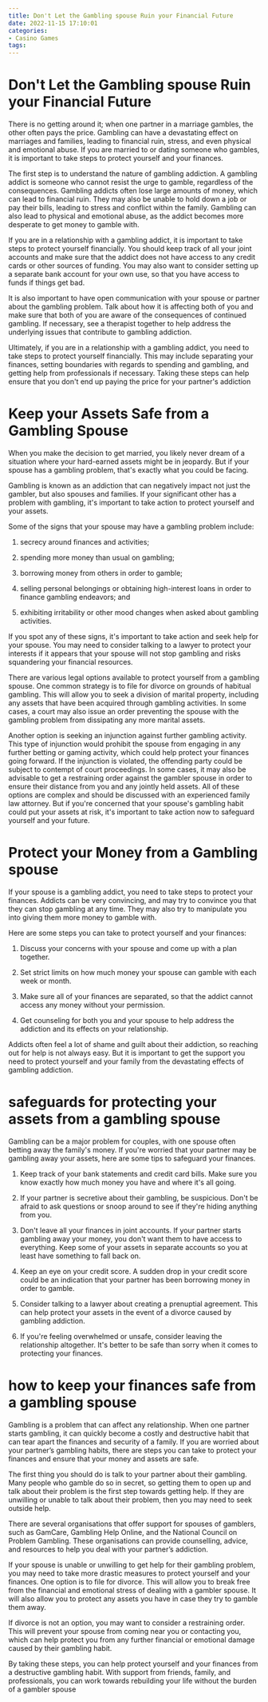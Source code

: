 ```yaml
---
title: Don't Let the Gambling spouse Ruin your Financial Future
date: 2022-11-15 17:10:01
categories:
- Casino Games
tags:
---
```



#  Don't Let the Gambling spouse Ruin your Financial Future

There is no getting around it; when one partner in a marriage gambles, the other often pays the price. Gambling can have a devastating effect on marriages and families, leading to financial ruin, stress, and even physical and emotional abuse. If you are married to or dating someone who gambles, it is important to take steps to protect yourself and your finances.

The first step is to understand the nature of gambling addiction. A gambling addict is someone who cannot resist the urge to gamble, regardless of the consequences. Gambling addicts often lose large amounts of money, which can lead to financial ruin. They may also be unable to hold down a job or pay their bills, leading to stress and conflict within the family. Gambling can also lead to physical and emotional abuse, as the addict becomes more desperate to get money to gamble with.

If you are in a relationship with a gambling addict, it is important to take steps to protect yourself financially. You should keep track of all your joint accounts and make sure that the addict does not have access to any credit cards or other sources of funding. You may also want to consider setting up a separate bank account for your own use, so that you have access to funds if things get bad.

It is also important to have open communication with your spouse or partner about the gambling problem. Talk about how it is affecting both of you and make sure that both of you are aware of the consequences of continued gambling. If necessary, see a therapist together to help address the underlying issues that contribute to gambling addiction.

Ultimately, if you are in a relationship with a gambling addict, you need to take steps to protect yourself financially. This may include separating your finances, setting boundaries with regards to spending and gambling, and getting help from professionals if necessary. Taking these steps can help ensure that you don't end up paying the price for your partner's addiction

#  Keep your Assets Safe from a Gambling Spouse

When you make the decision to get married, you likely never dream of a situation where your hard-earned assets might be in jeopardy. But if your spouse has a gambling problem, that's exactly what you could be facing.

Gambling is known as an addiction that can negatively impact not just the gambler, but also spouses and families. If your significant other has a problem with gambling, it's important to take action to protect yourself and your assets.

Some of the signs that your spouse may have a gambling problem include:

1) secrecy around finances and activities;

2) spending more money than usual on gambling;

3) borrowing money from others in order to gamble;

4) selling personal belongings or obtaining high-interest loans in order to finance gambling endeavors; and

5) exhibiting irritability or other mood changes when asked about gambling activities.

If you spot any of these signs, it's important to take action and seek help for your spouse. You may need to consider talking to a lawyer to protect your interests if it appears that your spouse will not stop gambling and risks squandering your financial resources.

There are various legal options available to protect yourself from a gambling spouse. One common strategy is to file for divorce on grounds of habitual gambling. This will allow you to seek a division of marital property, including any assets that have been acquired through gambling activities. In some cases, a court may also issue an order preventing the spouse with the gambling problem from dissipating any more marital assets.

Another option is seeking an injunction against further gambling activity. This type of injunction would prohibit the spouse from engaging in any further betting or gaming activity, which could help protect your finances going forward. If the injunction is violated, the offending party could be subject to contempt of court proceedings.
In some cases, it may also be advisable to get a restraining order against the gambler spouse in order to ensure their distance from you and any jointly held assets. 
All of these options are complex and should be discussed with an experienced family law attorney. But if you're concerned that your spouse's gambling habit could put your assets at risk, it's important to take action now to safeguard yourself and your future.

#  Protect your Money from a Gambling spouse

If your spouse is a gambling addict, you need to take steps to protect your finances. Addicts can be very convincing, and may try to convince you that they can stop gambling at any time. They may also try to manipulate you into giving them more money to gamble with.

Here are some steps you can take to protect yourself and your finances:

1. Discuss your concerns with your spouse and come up with a plan together.

2. Set strict limits on how much money your spouse can gamble with each week or month.

3. Make sure all of your finances are separated, so that the addict cannot access any money without your permission.

4. Get counseling for both you and your spouse to help address the addiction and its effects on your relationship.

Addicts often feel a lot of shame and guilt about their addiction, so reaching out for help is not always easy. But it is important to get the support you need to protect yourself and your family from the devastating effects of gambling addiction.

#  safeguards for protecting your assets from a gambling spouse

Gambling can be a major problem for couples, with one spouse often betting away the family's money. If you're worried that your partner may be gambling away your assets, here are some tips to safeguard your finances.

1. Keep track of your bank statements and credit card bills. Make sure you know exactly how much money you have and where it's all going.

2. If your partner is secretive about their gambling, be suspicious. Don't be afraid to ask questions or snoop around to see if they're hiding anything from you.

3. Don't leave all your finances in joint accounts. If your partner starts gambling away your money, you don't want them to have access to everything. Keep some of your assets in separate accounts so you at least have something to fall back on.

4. Keep an eye on your credit score. A sudden drop in your credit score could be an indication that your partner has been borrowing money in order to gamble.

5. Consider talking to a lawyer about creating a prenuptial agreement. This can help protect your assets in the event of a divorce caused by gambling addiction.

6. If you're feeling overwhelmed or unsafe, consider leaving the relationship altogether. It's better to be safe than sorry when it comes to protecting your finances.

#  how to keep your finances safe from a gambling spouse
Gambling is a problem that can affect any relationship. When one partner starts gambling, it can quickly become a costly and destructive habit that can tear apart the finances and security of a family. If you are worried about your partner’s gambling habits, there are steps you can take to protect your finances and ensure that your money and assets are safe.

The first thing you should do is talk to your partner about their gambling. Many people who gamble do so in secret, so getting them to open up and talk about their problem is the first step towards getting help. If they are unwilling or unable to talk about their problem, then you may need to seek outside help.

There are several organisations that offer support for spouses of gamblers, such as GamCare, Gambling Help Online, and the National Council on Problem Gambling. These organisations can provide counselling, advice, and resources to help you deal with your partner’s addiction.

If your spouse is unable or unwilling to get help for their gambling problem, you may need to take more drastic measures to protect yourself and your finances. One option is to file for divorce. This will allow you to break free from the financial and emotional stress of dealing with a gambler spouse. It will also allow you to protect any assets you have in case they try to gamble them away.

If divorce is not an option, you may want to consider a restraining order. This will prevent your spouse from coming near you or contacting you, which can help protect you from any further financial or emotional damage caused by their gambling habit.

By taking these steps, you can help protect yourself and your finances from a destructive gambling habit. With support from friends, family, and professionals, you can work towards rebuilding your life without the burden of a gambler spouse